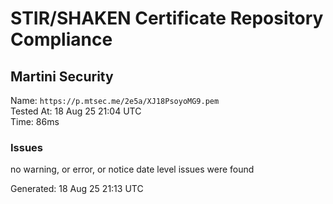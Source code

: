 # STIR/SHAKEN Certificate Repository Compliance

## Martini Security

Name: `https://p.mtsec.me/2e5a/XJ18PsoyoMG9.pem`\
Tested At: 18 Aug 25 21:04 UTC\
Time: 86ms

### Issues

no warning, or error, or notice date level issues were found

Generated: 18 Aug 25 21:13 UTC